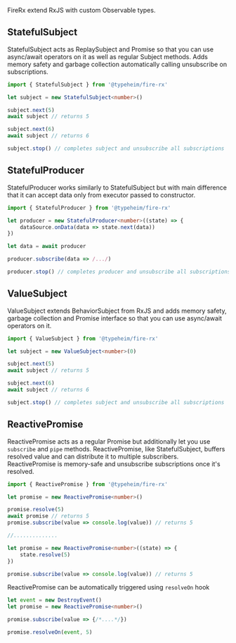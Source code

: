 FireRx extend RxJS with custom Observable types.

## StatefulSubject

StatefulSubject acts as ReplaySubject and Promise so that you can use async/await operators on it as well as regular Subject methods. 
Adds memory safety and garbage collection automatically calling unsubscribe on subscriptions.

```typescript
import { StatefulSubject } from '@typeheim/fire-rx'

let subject = new StatefulSubject<number>()

subject.next(5)  
await subject // returns 5

subject.next(6)
await subject // returns 6

subject.stop() // completes subject and unsubscribe all subscriptions
```

## StatefulProducer
StatefulProducer works similarly to StatefulSubject but with main difference that it can accept data only from
executor passed to constructor. 

```typescript
import { StatefulProducer } from '@typeheim/fire-rx'

let producer = new StatefulProducer<number>((state) => {
    dataSource.onData(data => state.next(data))
})

let data = await producer

producer.subscribe(data => /.../)

producer.stop() // completes producer and unsubscribe all subscriptions
```

## ValueSubject

ValueSubject extends BehaviorSubject from RxJS and adds memory safety, garbage collection and Promise interface so that you can use async/await operators on it.

```typescript
import { ValueSubject } from '@typeheim/fire-rx'

let subject = new ValueSubject<number>(0)

subject.next(5)
await subject // returns 5

subject.next(6)
await subject // returns 6

subject.stop() // completes subject and unsubscribe all subscriptions
```

## ReactivePromise
ReactivePromise acts as a regular Promise but additionally let you use `subscribe` and `pipe` methods. ReactivePromise, like 
StatefulSubject, buffers resolved value and can distribute it to multiple subscribers. 
ReactivePromise is memory-safe and unsubscribe subscriptions once it's resolved. 

```typescript
import { ReactivePromise } from '@typeheim/fire-rx'

let promise = new ReactivePromise<number>()

promise.resolve(5)
await promise // returns 5
promise.subscribe(value => console.log(value)) // returns 5 

//..............

let promise = new ReactivePromise<number>((state) => {
    state.resolve(5)
})

promise.subscribe(value => console.log(value)) // returns 5 
```

ReactivePromise can be automatically triggered using `resolveOn` hook
```typescript
let event = new DestroyEvent()
let promise = new ReactivePromise<number>()

promise.subscribe(value => {/*....*/})

promise.resolveOn(event, 5)
```

